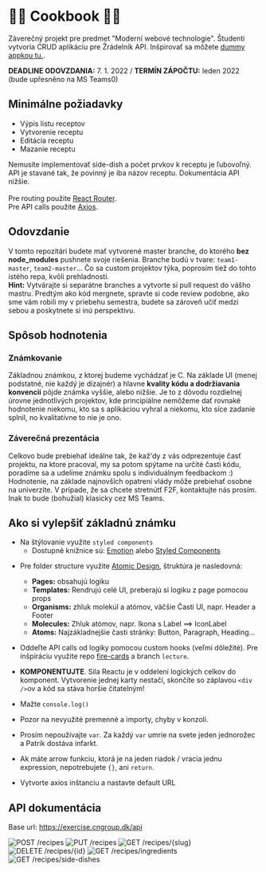 # 👨‍🍳 Cookbook 👩‍🍳

Záverečný projekt pre predmet "Moderní webové technologie".
Študenti vytvoria CRUD aplikáciu pre Žrádelník API.
Inšpirovať sa môžete [dummy appkou tu.](https://exercise.cngroup.dk/).

**DEADLINE ODOVZDANIA:** 7. 1. 2022 /
**TERMÍN ZÁPOČTU:** leden 2022 (bude upřesněno na MS Teams0)

## Minimálne požiadavky

- Výpis listu receptov
- Vytvorenie receptu
- Editácia receptu
- Mazanie receptu

Nemusíte implementovať side-dish a počet prvkov k receptu je ľubovoľný. API je stavané tak, že povinný je iba názov receptu. Dokumentácia API nižšie.
\
\
Pre routing použite [React Router](https://reacttraining.com/react-router/web).
\
Pre API calls použite [Axios](https://github.com/axios/axios).

## Odovzdanie

V tomto repozitári budete mať vytvorené master branche, do ktorého **bez node_modules** pushnete svoje riešenia. Branche budú v tvare: `team1-master`, `team2-master`...
Čo sa custom projektov týka, poprosím tiež do tohto istého repa, kvôli prehladnosti. \
**Hint:** Vytvárajte si separátne branches a vytvorte si pull request do vášho mastru. Predtým ako kód mergnete, spravte si code review podobne, ako sme vám robili my v priebehu semestra, budete sa zároveň učiť medzi sebou a poskytnete si inú perspektívu.

## Spôsob hodnotenia

### Známkovanie

Základnou známkou, z ktorej budeme vychádzať je C. Na základe UI (menej podstatné, nie každý je dizajnér) a hlavne **kvality kódu a dodržiavania konvencii** pôjde známka vyššie, alebo nižšie. Je to z dôvodu rozdielnej úrovne jednotlivých projektov, kde principiálne nemôžeme dať rovnaké hodnotenie niekomu, kto sa s aplikáciou vyhral a niekomu, kto síce zadanie splnil, no kvalitatívne to nie je ono.

### Záverečná prezentácia

Celkovo bude prebiehať ideálne tak, že kaž'dy z vás odprezentuje časť projektu, na ktore pracoval, my sa potom spýtame na určité časti kódu, poradíme sa a udelíme známku spolu s individuálnym feedbackom :)
\
Hodnotenie, na základe najnovších opatrení vlády môže prebiehať osobne na univerzite. V prípade, že sa chcete stretnútť F2F, kontaktujte nás prosím. Inak to bude (bohužial) klasicky cez MS Teams.

## Ako si vylepšiť základnú známku

- Na štýlovanie využite `styled components`
  - Dostupné knižnice sú: [Emotion](https://emotion.sh/docs/introduction) alebo [Styled Components](https://styled-components.com/)

* Pre folder structure využite [Atomic Design](https://bradfrost.com/blog/post/atomic-web-design/), štruktúra je nasledovná:

  - **Pages:** obsahujú logiku
  - **Templates:** Rendrujú celé UI, preberajú si logiku z page pomocou props
  - **Organisms:** zhluk molekúl a atómov, väčšie Časti UI, napr. Header a Footer
  - **Molecules:** Zhluk atómov, napr. Ikona s Label ==> IconLabel
  - **Atoms:** Najzákladnejšie časti stránky: Button, Paragraph, Heading...

* Oddeľte API calls od logiky pomocou custom hooks (veľmi dôležité). Pre inšpiráciu využite repo [fire-cards](https://github.com/fresh-js-devs/fire-cards) a branch `lecture`.

* **KOMPONENTUJTE**. Sila Reactu je v oddelení logických celkov do komponent. Vytvorenie jednej karty nestačí, skončíte so záplavou `<div />`ov a kód sa stáva horšie čitatelným!

* Mažte `console.log()`

* Pozor na nevyužité premenné a importy, chyby v konzoli.

* Prosím nepoužívajte `var`. Za každý `var` umrie na svete jeden jednorožec a Patrik dostáva infarkt.

* Ak máte arrow funkciu, ktorá je na jeden riadok / vracia jednu expression, nepotrebujete `{}`, ani `return`.

* Vytvorte axios inštanciu a nastavte default URL

## API dokumentácia

Base url: https://exercise.cngroup.dk/api

![POST /recipes](src/images/post_recipes.png)
![PUT /recipes](src/images/put_recipes.png)
![GET /recipes/{slug}](src/images/get_recipe.png)
![DELETE /recipes/{id}](src/images/delete_recipe.png)
![GET /recipes/ingredients](src/images/get_ingredients.png)
![GET /recipes/side-dishes](src/images/get_side_dishes.png)

